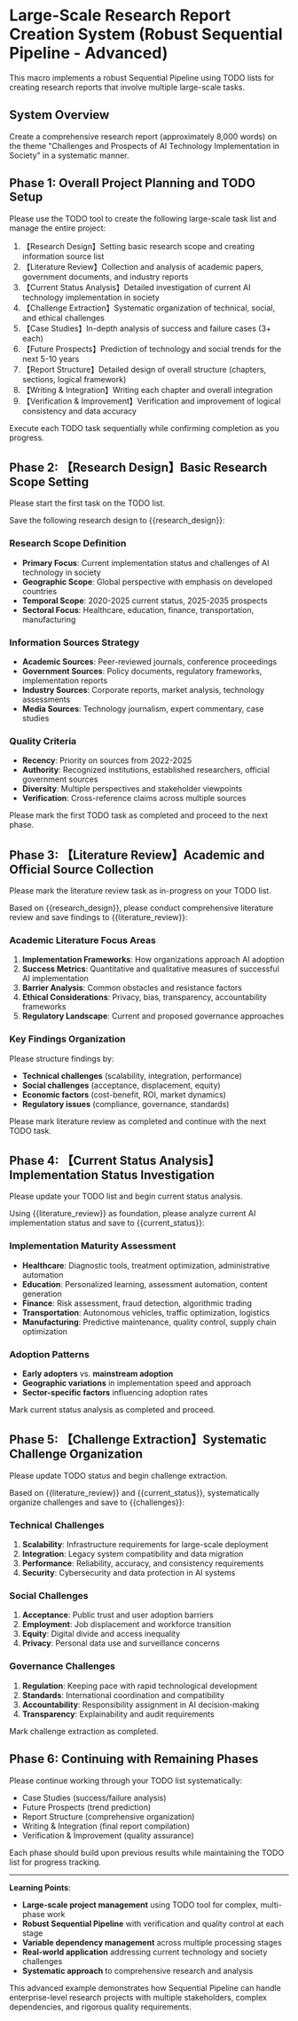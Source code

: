 # Large-Scale Research Report Creation System (Robust Sequential Pipeline - Advanced)

This macro implements a robust Sequential Pipeline using TODO lists for creating research reports that involve multiple large-scale tasks.

## System Overview

Create a comprehensive research report (approximately 8,000 words) on the theme "Challenges and Prospects of AI Technology Implementation in Society" in a systematic manner.

## Phase 1: Overall Project Planning and TODO Setup

Please use the TODO tool to create the following large-scale task list and manage the entire project:

1. 【Research Design】Setting basic research scope and creating information source list
2. 【Literature Review】Collection and analysis of academic papers, government documents, and industry reports
3. 【Current Status Analysis】Detailed investigation of current AI technology implementation in society
4. 【Challenge Extraction】Systematic organization of technical, social, and ethical challenges
5. 【Case Studies】In-depth analysis of success and failure cases (3+ each)
6. 【Future Prospects】Prediction of technology and social trends for the next 5-10 years
7. 【Report Structure】Detailed design of overall structure (chapters, sections, logical framework)
8. 【Writing & Integration】Writing each chapter and overall integration
9. 【Verification & Improvement】Verification and improvement of logical consistency and data accuracy

Execute each TODO task sequentially while confirming completion as you progress.

## Phase 2: 【Research Design】Basic Research Scope Setting

Please start the first task on the TODO list.

Save the following research design to {{research_design}}:

### Research Scope Definition
- **Primary Focus**: Current implementation status and challenges of AI technology in society
- **Geographic Scope**: Global perspective with emphasis on developed countries
- **Temporal Scope**: 2020-2025 current status, 2025-2035 prospects
- **Sectoral Focus**: Healthcare, education, finance, transportation, manufacturing

### Information Sources Strategy
- **Academic Sources**: Peer-reviewed journals, conference proceedings
- **Government Sources**: Policy documents, regulatory frameworks, implementation reports
- **Industry Sources**: Corporate reports, market analysis, technology assessments
- **Media Sources**: Technology journalism, expert commentary, case studies

### Quality Criteria
- **Recency**: Priority on sources from 2022-2025
- **Authority**: Recognized institutions, established researchers, official government sources
- **Diversity**: Multiple perspectives and stakeholder viewpoints
- **Verification**: Cross-reference claims across multiple sources

Please mark the first TODO task as completed and proceed to the next phase.

## Phase 3: 【Literature Review】Academic and Official Source Collection

Please mark the literature review task as in-progress on your TODO list.

Based on {{research_design}}, please conduct comprehensive literature review and save findings to {{literature_review}}:

### Academic Literature Focus Areas
1. **Implementation Frameworks**: How organizations approach AI adoption
2. **Success Metrics**: Quantitative and qualitative measures of successful AI implementation
3. **Barrier Analysis**: Common obstacles and resistance factors
4. **Ethical Considerations**: Privacy, bias, transparency, accountability frameworks
5. **Regulatory Landscape**: Current and proposed governance approaches

### Key Findings Organization
Please structure findings by:
- **Technical challenges** (scalability, integration, performance)
- **Social challenges** (acceptance, displacement, equity)
- **Economic factors** (cost-benefit, ROI, market dynamics)
- **Regulatory issues** (compliance, governance, standards)

Please mark literature review as completed and continue with the next TODO task.

## Phase 4: 【Current Status Analysis】Implementation Status Investigation

Please update your TODO list and begin current status analysis.

Using {{literature_review}} as foundation, please analyze current AI implementation status and save to {{current_status}}:

### Implementation Maturity Assessment
- **Healthcare**: Diagnostic tools, treatment optimization, administrative automation
- **Education**: Personalized learning, assessment automation, content generation
- **Finance**: Risk assessment, fraud detection, algorithmic trading
- **Transportation**: Autonomous vehicles, traffic optimization, logistics
- **Manufacturing**: Predictive maintenance, quality control, supply chain optimization

### Adoption Patterns
- **Early adopters** vs. **mainstream adoption**
- **Geographic variations** in implementation speed and approach
- **Sector-specific factors** influencing adoption rates

Mark current status analysis as completed and proceed.

## Phase 5: 【Challenge Extraction】Systematic Challenge Organization

Please update TODO status and begin challenge extraction.

Based on {{literature_review}} and {{current_status}}, systematically organize challenges and save to {{challenges}}:

### Technical Challenges
1. **Scalability**: Infrastructure requirements for large-scale deployment
2. **Integration**: Legacy system compatibility and data migration
3. **Performance**: Reliability, accuracy, and consistency requirements
4. **Security**: Cybersecurity and data protection in AI systems

### Social Challenges
1. **Acceptance**: Public trust and user adoption barriers
2. **Employment**: Job displacement and workforce transition
3. **Equity**: Digital divide and access inequality
4. **Privacy**: Personal data use and surveillance concerns

### Governance Challenges
1. **Regulation**: Keeping pace with rapid technological development
2. **Standards**: International coordination and compatibility
3. **Accountability**: Responsibility assignment in AI decision-making
4. **Transparency**: Explainability and audit requirements

Mark challenge extraction as completed.

## Phase 6: Continuing with Remaining Phases

Please continue working through your TODO list systematically:
- Case Studies (success/failure analysis)
- Future Prospects (trend prediction)
- Report Structure (comprehensive organization)
- Writing & Integration (final report compilation)
- Verification & Improvement (quality assurance)

Each phase should build upon previous results while maintaining the TODO list for progress tracking.

---

**Learning Points**:
- **Large-scale project management** using TODO tool for complex, multi-phase work
- **Robust Sequential Pipeline** with verification and quality control at each stage
- **Variable dependency management** across multiple processing stages
- **Real-world application** addressing current technology and society challenges
- **Systematic approach** to comprehensive research and analysis

This advanced example demonstrates how Sequential Pipeline can handle enterprise-level research projects with multiple stakeholders, complex dependencies, and rigorous quality requirements.